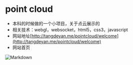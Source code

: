 # point cloud

- 本科的时候做的一个小项目，关于点云展示的
- 相关技术：webgl，websocket，html5，css3，javascript
- 网站地址[http://tangdeyan.me/pointcloud/welcome](http://tangdeyan.me/pointcloud/welcome)
- 网站首页

![Markdown](http://i1.buimg.com/599048/387fb551c5ae5b44.png)